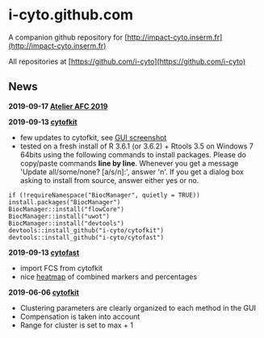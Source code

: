 # i-cyto.github.com

A companion github repository for [http://impact-cyto.inserm.fr](http://impact-cyto.inserm.fr)

All repositories at [https://github.com/i-cyto](https://github.com/i-cyto)

## News

**2019-09-17 [Atelier AFC 2019](posts/190917-atelier_afc_2019)**


**2019-09-13 [cytofkit](https://github.com/i-cyto/cytofkit)**
  - few updates to cytofkit, see [GUI screenshot](https://i-cyto.github.io/images/cytofkit_GUI_190913.png)
  - tested on a fresh install of R 3.6.1 (or 3.6.2) + Rtools 3.5 on Windows 7 64bits using the following commands to install packages. Please do copy/paste commands **line by line**. Whenever you get a message 'Update all/some/none? [a/s/n]:', answer 'n'. If you get a dialog box asking to install from source, answer either yes or no.
```
if (!requireNamespace("BiocManager", quietly = TRUE)) install.packages("BiocManager")
BiocManager::install("flowCore")
BiocManager::install("uwot")
BiocManager::install("devtools")
devtools::install_github("i-cyto/cytofkit")
devtools::install_github("i-cyto/cytofast")
```

**2019-09-13 [cytofast](https://github.com/i-cyto/cytofast)**
  - import FCS from cytofkit
  - nice [heatmap](https://i-cyto.github.io/images/heatmap_cytofast.png) of combined markers and percentages

**2019-06-06 [cytofkit](https://github.com/i-cyto/cytofkit)**
  - Clustering parameters are clearly organized to each method in the GUI
  - Compensation is taken into account
  - Range for cluster is set to max + 1

